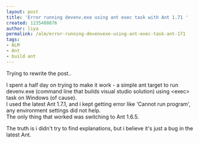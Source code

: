 ```yaml
---
layout: post
title: 'Error running devenv.exe using ant exec task with Ant 1.71 '
created: 1235408076
author: liya
permalink: /alm/error-running-devenvexe-using-ant-exec-task-ant-171
tags:
- ALM
- Ant
- build ant
---
```

<p>Trying to rewrite the post..</p>
<p>I spent a half day on trying to make it work - a simple ant target to run devenv.exe (command line that builds visual studio solution) using &lt;exec&gt; task on Windows (of cause).<br />
I used the latest Ant 1.7.1, and i kept getting error like 'Cannot run program', any environment settings did not help.<br />
The only thing that worked was switching to Ant 1.6.5.</p>
<p>The truth is i didn't try to find explanations, but i believe it's just a bug in the latest Ant.</p>
